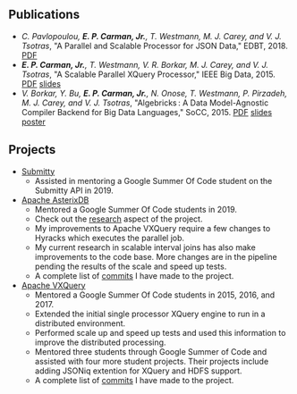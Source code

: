 ## Publications

- _C. Pavlopoulou, **E. P. Carman, Jr.**, T. Westmann, M. J. Carey, and V. J. Tsotras_, "A Parallel and Scalable Processor for JSON Data," EDBT, 2018. [PDF](https://openproceedings.org/2018/conf/edbt/paper-325.pdf)
- _**E. P. Carman, Jr.**, T. Westmann, V. R. Borkar, M. J. Carey, and V. J. Tsotras_, "A Scalable Parallel XQuery Processor," IEEE Big Data, 2015. [PDF](http://ieeexplore.ieee.org/xpls/abs_all.jsp?arnumber=7363753&tag=1) [slides](https://docs.google.com/presentation/d/15SsEcewp7iufQrdGVjwiF-E9Dt6y_A15AhMEXfxjxHg/edit?usp=sharing)
- _V. Borkar, Y. Bu, **E. P. Carman, Jr.**, N. Onose, T. Westmann, P. Pirzadeh, M. J. Carey, and V. J. Tsotras_, "Algebricks : A Data Model-Agnostic Compiler Backend for Big Data Languages," SoCC, 2015. [PDF](http://sigmod.github.io/papers/socc15-final153.pdf) [slides](https://docs.google.com/presentation/d/1IuH463wayKnsJ6olRtU2Fg_e_aJ-46x7ZOCR4BDlguI/edit?usp=sharing) [poster](https://docs.google.com/presentation/d/1-Ot_UodSL0Gk5svPVIQsD3wi6Gv_O9O8hOFeot8Who8/edit?usp=sharing)

## Projects

- [Submitty](https://submitty.org/) 
  - Assisted in mentoring a Google Summer Of Code student on the Submitty API in 2019.
- [Apache AsterixDB](https://asterixdb.apache.org/) 
  - Mentored a Google Summer Of Code students in 2019.
  - Check out the [research](http://asterix.ics.uci.edu/) aspect of the project.
  - My improvements to Apache VXQuery require a few changes to Hyracks which executes the parallel job.
  - My current research in scalable interval joins has also make improvements to the code base. More changes are in the pipeline pending the results of the scale and speed up tests.
  - A complete list of [commits](https://github.com/apache/asterixdb/commits?author=prestoncarman) I have made to the project.
- [Apache VXQuery](https://vxquery.apache.org/)
  - Mentored a Google Summer Of Code students in 2015, 2016, and 2017.
  - Extended the initial single processor XQuery engine to run in a distributed environment.
  - Performed scale up and speed up tests and used this information to improve the distributed processing.
  - Mentored three students through Google Summer of Code and assisted with four more student projects. Their projects include adding JSONiq extention for XQuery and HDFS support.
  - A complete list of [commits](https://github.com/apache/vxquery/commits?author=prestoncarman) I have made to the project.
